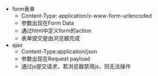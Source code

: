 - form表单
    - Content-Type: application/x-www-form-urlencoded
    - 参数出现在Form Data
    - 通过html中定义form的action
    - 表单提交是由浏览器完成
- ajax
    - Content-Type:application/json
    - 参数出现在Request payload
    - 通过js提交请求，若浏览器禁用js，则无法操作